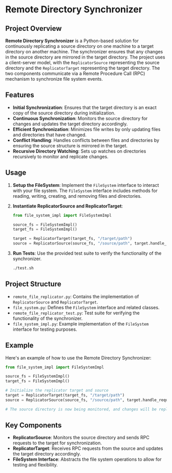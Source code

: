 
# Remote Directory Synchronizer

## Project Overview

**Remote Directory Synchronizer** is a Python-based solution for continuously replicating a source directory on one machine to a target directory on another machine. The synchronizer ensures that any changes in the source directory are mirrored in the target directory. The project uses a client-server model, with the `ReplicatorSource` representing the source directory and the `ReplicatorTarget` representing the target directory. The two components communicate via a Remote Procedure Call (RPC) mechanism to synchronize file system events.

## Features

- **Initial Synchronization**: Ensures that the target directory is an exact copy of the source directory during initialization.
- **Continuous Synchronization**: Monitors the source directory for changes and updates the target directory accordingly.
- **Efficient Synchronization**: Minimizes file writes by only updating files and directories that have changed.
- **Conflict Handling**: Handles conflicts between files and directories by ensuring the source structure is mirrored in the target.
- **Recursive Directory Watching**: Sets up watches on directories recursively to monitor and replicate changes.

## Usage

1. **Setup the FileSystem**: Implement the `FileSystem` interface to interact with your file system. The `FileSystem` interface includes methods for reading, writing, creating, and removing files and directories.

2. **Instantiate ReplicatorSource and ReplicatorTarget**: 
    ```python
    from file_system_impl import FileSystemImpl

    source_fs = FileSystemImpl()
    target_fs = FileSystemImpl()

    target = ReplicatorTarget(target_fs, "/target/path")
    source = ReplicatorSource(source_fs, "/source/path", target.handle_request)
    ```

3. **Run Tests**: Use the provided test suite to verify the functionality of the synchronizer.
    ```sh
    ./test.sh
    ```

## Project Structure

- `remote_file_replicator.py`: Contains the implementation of `ReplicatorSource` and `ReplicatorTarget`.
- `file_system.py`: Defines the `FileSystem` interface and related classes.
- `remote_file_replicator_test.py`: Test suite for verifying the functionality of the synchronizer.
- `file_system_impl.py`: Example implementation of the `FileSystem` interface for testing purposes.

## Example

Here's an example of how to use the Remote Directory Synchronizer:

```python
from file_system_impl import FileSystemImpl

source_fs = FileSystemImpl()
target_fs = FileSystemImpl()

# Initialize the replicator target and source
target = ReplicatorTarget(target_fs, "/target/path")
source = ReplicatorSource(source_fs, "/source/path", target.handle_request)

# The source directory is now being monitored, and changes will be replicated to the target directory
```

## Key Components

- **ReplicatorSource**: Monitors the source directory and sends RPC requests to the target for synchronization.
- **ReplicatorTarget**: Receives RPC requests from the source and updates the target directory accordingly.
- **FileSystem Interface**: Abstracts the file system operations to allow for testing and flexibility.
